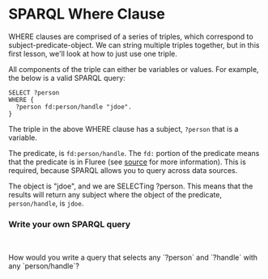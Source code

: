 # SPARQL Where Clause

WHERE clauses are comprised of a series of triples, which correspond to subject-predicate-object. We can string multiple triples together, but in this first lesson, we'll look at how to just use one triple.

All components of the triple can either be variables or values. For example, the below is a valid SPARQL query:

```sparql
SELECT ?person
WHERE {
  ?person fd:person/handle "jdoe".
}
```

The triple in the above WHERE clause has a subject, `?person` that is a variable.

The predicate, is `fd:person/handle`. The `fd:` portion of the predicate means that the predicate is in Fluree (see <a href="/docs/query/sparql#sources" target="_blank">source</a> for more information). This is required, because SPARQL allows you to query across data sources.

The object is "jdoe", and we are SELECTing ?person. This means that the results will return any subject where the object of the predicate, `person/handle`, is `jdoe`.

<div class="challenge">
<h3>Write your own SPARQL query</h3>
<br/>
<p>How would you write a query that selects any `?person` and `?handle` with any `person/handle`?</p>
</div>
